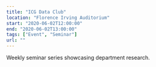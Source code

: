 ```yaml
---
title: "ICG Data Club"
location: "Florence Irving Auditorium"
start: "2020-06-02T12:00:00"
end: "2020-06-02T13:00:00"
tags: ["Event", "Seminar"]
url: ""
---
```


Weekly seminar series showcasing department research.

<!-- endexcerpt -->

